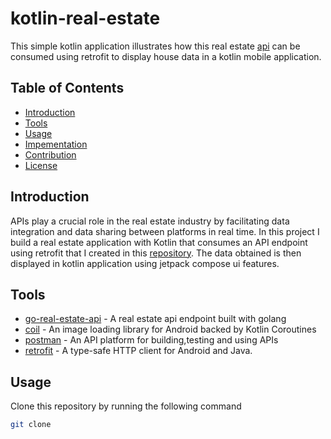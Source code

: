 # kotlin-real-estate
This simple kotlin application illustrates how this real estate [api](https://github.com/stackbilly/go-real-estate-api) can be consumed using retrofit to display house data in a kotlin mobile application.

## Table of Contents
- [Introduction](#introduction)
- [Tools](#tools)
- [Usage](#usage)
- [Impementation](#implementation)
- [Contribution](#contributions)
- [License](#license)

## Introduction
APIs play a crucial role in the real estate industry by facilitating data integration and data sharing between platforms in real time.
In this project I build a real estate application with Kotlin that consumes an API endpoint using retrofit that I created in this [repository](https://github.com/stackbilly/go-real-estate-api). The data obtained is then displayed in kotlin application using jetpack compose ui features.

## Tools
- [go-real-estate-api](https://github.com/stackbilly/go-real-estate-api) - A real estate api endpoint built with golang
- [coil](https://github.com/coil-kt/coil#jetpack-compose) - An image loading library for Android backed by Kotlin Coroutines
- [postman](https://www.postman.com/) - An API platform for building,testing and using APIs
- [retrofit](https://github.com/square/retrofit) - A type-safe HTTP client for Android and Java.

## Usage
Clone this repository by running the following command
```bash
git clone 
```
